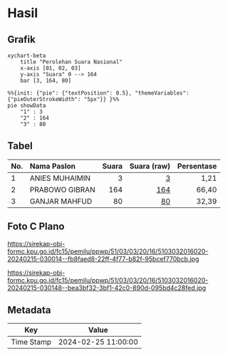 # Hasil

## Grafik

```mermaid
xychart-beta
    title "Perolehan Suara Nasional"
    x-axis [01, 02, 03]
    y-axis "Suara" 0 --> 164
    bar [3, 164, 80]
```

```mermaid
%%{init: {"pie": {"textPosition": 0.5}, "themeVariables": {"pieOuterStrokeWidth": "5px"}} }%%
pie showData
    "1" : 3
    "2" : 164
    "3" : 80
```

## Tabel

| No. | Nama Paslon    | Suara | Suara (raw) | Persentase |
|:--- |:-------------- | -----:| -----------:| ----------:|
| 1   | ANIES MUHAIMIN | 3     | [3][p-1]    | 1,21       |
| 2   | PRABOWO GIBRAN | 164   | [164][p-2]  | 66,40      |
| 3   | GANJAR MAHFUD  | 80    | [80][p-3]   | 32,39      |


[p-1]: https://github.com/gigit-pemilu/pemilu-2024/blob/main/pilpres/hitung-suara/sub/51-bali/sub/03-badung/sub/03-abiansemal/sub/2016-abiansemal-dauh-yeh-cani/sub/020-tps/sub/paslon-1.txt
[p-2]: https://github.com/gigit-pemilu/pemilu-2024/blob/main/pilpres/hitung-suara/sub/51-bali/sub/03-badung/sub/03-abiansemal/sub/2016-abiansemal-dauh-yeh-cani/sub/020-tps/sub/paslon-2.txt
[p-3]: https://github.com/gigit-pemilu/pemilu-2024/blob/main/pilpres/hitung-suara/sub/51-bali/sub/03-badung/sub/03-abiansemal/sub/2016-abiansemal-dauh-yeh-cani/sub/020-tps/sub/paslon-3.txt

## Foto C Plano

https://sirekap-obj-formc.kpu.go.id/fc15/pemilu/ppwp/51/03/03/20/16/5103032016020-20240215-030014--fb8faed8-22ff-4f77-b82f-95bcef770bcb.jpg

https://sirekap-obj-formc.kpu.go.id/fc15/pemilu/ppwp/51/03/03/20/16/5103032016020-20240215-030148--bea3bf32-3bf1-42c0-890d-095bd4c28fed.jpg


## Metadata

| Key        | Value               |
| ---------- | ------------------- |
| Time Stamp | 2024-02-25 11:00:00 |



